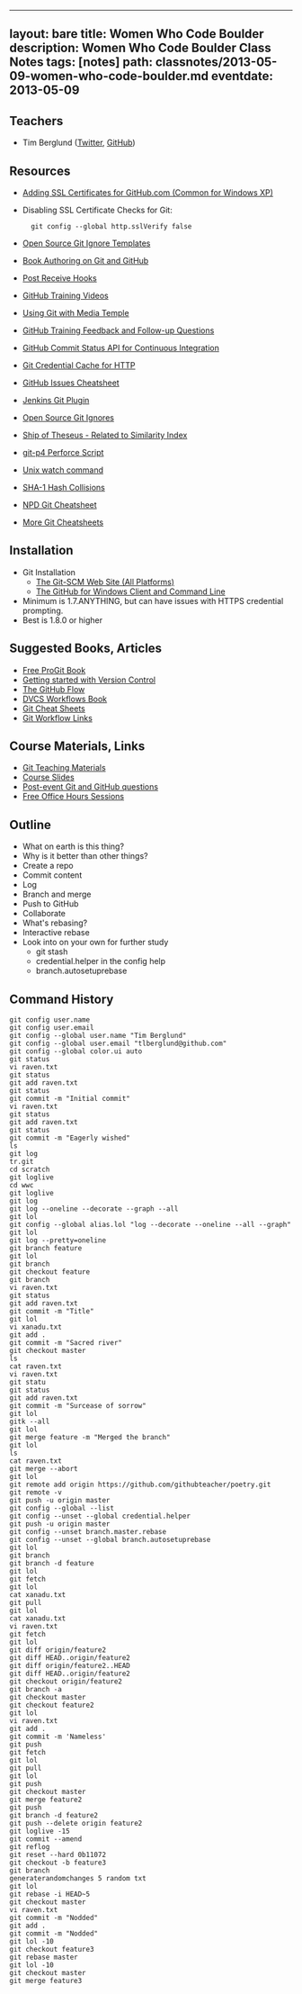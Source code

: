 
---
layout: bare
title: Women Who Code Boulder
description: Women Who Code Boulder Class Notes
tags: [notes]
path: classnotes/2013-05-09-women-who-code-boulder.md
eventdate: 2013-05-09
---

## Teachers
* Tim Berglund ([Twitter](http://twitter.com/tlberglund), [GitHub](https://github.com/tlberglund))

## Resources

* [Adding SSL Certificates for GitHub.com (Common for Windows XP)](http://stackoverflow.com/questions/3777075/https-github-access/4454754#4454754)
* Disabling SSL Certificate Checks for Git:

        git config --global http.sslVerify false
* [Open Source Git Ignore Templates](https://github.com/github/gitignore)
* [Book Authoring on Git and GitHub](http://teach.github.com/articles/book-authoring-using-git-and-github/)
* [Post Receive Hooks](https://help.github.com/articles/post-receive-hooks)
* [GitHub Training Videos](http://training.github.com/resources/videos/)
* [Using Git with Media Temple](http://carl-topham.com/theblog/post/using-git-media-temple/)
* [GitHub Training Feedback and Follow-up Questions](https://github.com/githubtraining/feedback/issues?state=open)
* [GitHub Commit Status API for Continuous Integration](https://github.com/blog/1227-commit-status-api)
* [Git Credential Cache for HTTP](http://teach.github.com/articles/lesson-git-credential-cache/)
* [GitHub Issues Cheatsheet](http://teach.github.com/articles/github-issues-cheatsheet/)
* [Jenkins Git Plugin](https://wiki.jenkins-ci.org/display/JENKINS/Git+Plugin)
* [Open Source Git Ignores](https://github.com/github/gitignore)
* [Ship of Theseus - Related to Similarity Index](http://en.wikipedia.org/wiki/Ship_of_Theseus)
* [git-p4 Perforce Script](http://kb.perforce.com/article/1417/git-p4)
* [Unix watch command](http://en.wikipedia.org/wiki/Watch_(Unix))
* [SHA-1 Hash Collisions](http://git-scm.com/book/ch6-1.html#A-SHORT-NOTE-ABOUT-SHA-1)
* [NPD Git Cheatsheet](http://ndpsoftware.com/git-cheatsheet.html)
* [More Git Cheatsheets](http://teach.github.com/articles/git-cheatsheets/)

## Installation
* Git Installation
    * [The Git-SCM Web Site (All Platforms)](http://git-scm.com)
    * [The GitHub for Windows Client and Command Line](http://windows.github.com)
* Minimum is 1.7.ANYTHING, but can have issues with HTTPS credential prompting.
* Best is 1.8.0 or higher

## Suggested Books, Articles
* [Free ProGit Book](http://git-scm.com/book)
* [Getting started with Version Control](http://teach.github.com/articles/lesson-new-to-version-control/)
* [The GitHub Flow](http://scottchacon.com/2011/08/31/github-flow.html)
* [DVCS Workflows Book](https://github.com/zkessin/dvcs-workflows)
* [Git Cheat Sheets](http://teach.github.com/articles/git-cheatsheets/)
* [Git Workflow Links](https://pinboard.in/u:matthew.mccullough/t:git+workflow)

## Course Materials, Links
* [Git Teaching Materials](http://teach.github.com)
* [Course Slides](http://teach.github.com/articles/course-slides/)
* [Post-event Git and GitHub questions](https://github.com/githubtraining/feedback/)
* [Free Office Hours Sessions](http://training.github.com/web/free-classes/)

## Outline

* What on earth is this thing?
* Why is it better than other things?
* Create a repo
* Commit content
* Log
* Branch and merge
* Push to GitHub
* Collaborate
* What's rebasing?
* Interactive rebase
* Look into on your own for further study
  * git stash
  * credential.helper in the config help
  * branch.autosetuprebase
  

## Command History

    git config user.name
    git config user.email
    git config --global user.name "Tim Berglund"
    git config --global user.email "tlberglund@github.com"
    git config --global color.ui auto
    git status
    vi raven.txt
    git status
    git add raven.txt
    git status
    git commit -m "Initial commit"
    vi raven.txt
    git status
    git add raven.txt
    git status
    git commit -m "Eagerly wished"
    ls
    git log
    tr.git
    cd scratch
    git loglive
    cd wwc
    git loglive
    git log
    git log --oneline --decorate --graph --all
    git lol
    git config --global alias.lol "log --decorate --oneline --all --graph"
    git lol
    git log --pretty=oneline
    git branch feature
    git lol
    git branch
    git checkout feature
    git branch
    vi raven.txt
    git status
    git add raven.txt
    git commit -m "Title"
    git lol
    vi xanadu.txt
    git add .
    git commit -m "Sacred river"
    git checkout master
    ls
    cat raven.txt
    vi raven.txt
    git statu
    git status
    git add raven.txt
    git commit -m "Surcease of sorrow"
    git lol
    gitk --all
    git lol
    git merge feature -m "Merged the branch"
    git lol
    ls
    cat raven.txt
    git merge --abort
    git lol
    git remote add origin https://github.com/githubteacher/poetry.git
    git remote -v
    git push -u origin master
    git config --global --list
    git config --unset --global credential.helper
    git push -u origin master
    git config --unset branch.master.rebase
    git config --unset --global branch.autosetuprebase
    git lol
    git branch
    git branch -d feature
    git lol
    git fetch
    git lol
    cat xanadu.txt
    git pull
    git lol
    cat xanadu.txt
    vi raven.txt
    git fetch
    git lol
    git diff origin/feature2
    git diff HEAD..origin/feature2
    git diff origin/feature2..HEAD
    git diff HEAD..origin/feature2
    git checkout origin/feature2
    git branch -a
    git checkout master
    git checkout feature2
    git lol
    vi raven.txt
    git add .
    git commit -m 'Nameless'
    git push
    git fetch
    git lol
    git pull
    git lol
    git push
    git checkout master
    git merge feature2
    git push
    git branch -d feature2
    git push --delete origin feature2
    git loglive -15
    git commit --amend
    git reflog
    git reset --hard 0b11072
    git checkout -b feature3
    git branch
    generaterandomchanges 5 random txt
    git lol
    git rebase -i HEAD~5
    git checkout master
    vi raven.txt
    git commit -m "Nodded"
    git add .
    git commit -m "Nodded"
    git lol -10
    git checkout feature3
    git rebase master
    git lol -10
    git checkout master
    git merge feature3

